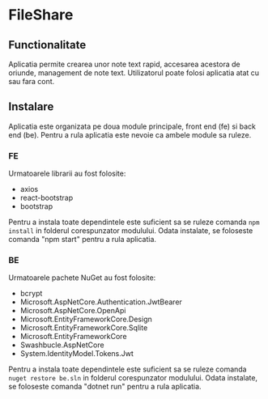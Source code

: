 # FileShare
## Functionalitate
Aplicatia permite crearea unor note text rapid, accesarea acestora de oriunde, management de note text. 
Utilizatorul poate folosi aplicatia atat cu sau fara cont. 

## Instalare
Aplicatia este organizata pe doua module principale, front end (fe) si back end (be).
Pentru a rula aplicatia este nevoie ca ambele module sa ruleze. 

### FE
Urmatoarele librarii au fost folosite:
- axios
- react-bootstrap
- bootstrap

Pentru a instala toate dependintele este suficient sa se ruleze comanda `npm install` in folderul corespunzator modulului. 
Odata instalate, se foloseste comanda "npm start" pentru a rula aplicatia. 

### BE
Urmatoarele pachete NuGet au fost folosite:
- bcrypt
- Microsoft.AspNetCore.Authentication.JwtBearer
- Microsoft.AspNetCore.OpenApi
- Microsoft.EntityFrameworkCore.Design
- Microsoft.EntityFrameworkCore.Sqlite
- Microsoft.EntityFrameworkCore
- Swashbucle.AspNetCore
- System.IdentityModel.Tokens.Jwt

Pentru a instala toate dependintele este suficient sa se ruleze comanda `nuget restore be.sln` in folderul corespunzator modulului. 
Odata instalate, se foloseste comanda "dotnet run" pentru a rula aplicatia. 
